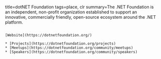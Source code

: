 title=dotNET Foundation
tags=place, clr
summary=The .NET Foundation is an independent, non-profit organization established to support an innovative, commercially friendly, open-source ecosystem around the .NET platform.
~~~~~~

[Website](https://dotnetfoundation.org/)

* [Projects](https://dotnetfoundation.org/projects)
* [Meetups](https://dotnetfoundation.org/community/meetups)
* [Speakers](https://dotnetfoundation.org/community/speakers)

